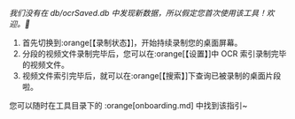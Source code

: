 *我们没有在 db/ocrSaved.db 中发现新数据，所以假定您首次使用该工具！欢迎。🎉*  
1. 首先切换到:orange[【录制状态】]，开始持续录制您的桌面屏幕。  
2. 分段的视频文件录制完毕后，您可以在:orange[【设置】]中 OCR 索引录制完毕的视频文件。  
3. 视频文件索引完毕后，就可以在:orange[【搜索】]下查询已被录制的桌面片段啦。  

您可以随时在工具目录下的 :orange[onboarding.md] 中找到该指引~